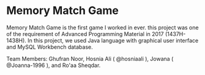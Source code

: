 # Memory Match Game
Memory Match Game is the first game I worked in ever. this project was one of the requirement of Advanced Programming Material in 2017 (1437H-1438H). In this project, we used Java language with graphical user interface and MySQL Workbench database.

Team Members: Ghufran Noor, Hosnia Ali ( @hosniaali ), Jowana ( @Joanna-1996 ), and Ro'aa Sheqdar.
